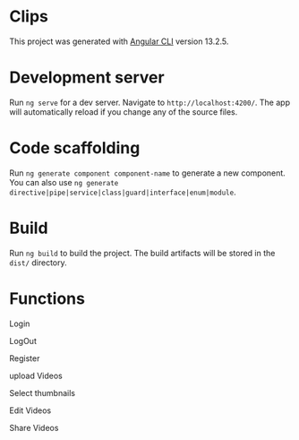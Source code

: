 # Clips

This project was generated with [Angular CLI](https://github.com/angular/angular-cli) version 13.2.5.

# Development server

Run `ng serve` for a dev server. Navigate to `http://localhost:4200/`. The app will automatically reload if you change any of the source files.

# Code scaffolding

Run `ng generate component component-name` to generate a new component. You can also use `ng generate directive|pipe|service|class|guard|interface|enum|module`.

# Build

Run `ng build` to build the project. The build artifacts will be stored in the `dist/` directory.

# Functions
 Login 
 
LogOut

Register

upload Videos 

Select thumbnails

Edit Videos

Share Videos
